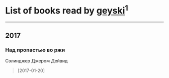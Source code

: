 # List of books read by [geyski](http://vk.com/id221959664)<sup>1</sup>
---

## 2017

### Над пропастью во ржи
Сэлинджер Джером Дейвид
> [2017-01-20] 



